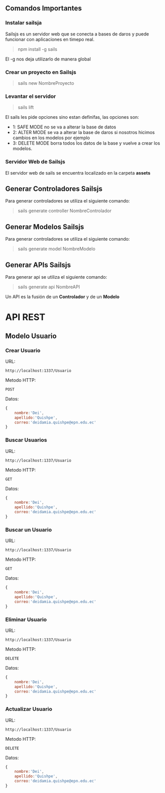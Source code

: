 ## Comandos Importantes

### Instalar sailsja

Sailsjs es un servidor web que se conecta a bases de daros y puede funcionar con aplicaciones en timepo real.

>npm install -g sails

El -g nos deja utilizarlo de manera global

### Crear un proyecto en Sailsjs

>sails new NombreProyecto

### Levantar el servidor

>sails lift

El sails les pide opciones sino estan definifas, las opciones son:

- 1: SAFE MODE no se va a alterar la base de datos
- 2: ALTER MODE se va a alterar la base de daros si nosotros hicimos cambios en los modelos por ejemplo
- 3: DELETE MODE borra todos los datos de la base y vuelve a crear los modelos.

### Servidor Web de Sailsjs

El servidor web de sails se encuentra localizado en la carpeta **assets**

## Generar Controladores Sailsjs

Para generar controladores se utiliza el siguiente comando:

>sails generate controller NombreControlador

## Generar Modelos Sailsjs

Para generar controladores se utiliza el siguiente comando:

>sails generate model NombreModelo

## Generar APIs Sailsjs

Para generar api se utiliza el siguiente comando:

>sails generate api NombreAPI

Un API es la fusión de un **Controlador** y de un **Modelo**

# API REST

## Modelo Usuario

### Crear Usuario

URL:

`http://localhost:1337/Usuario`

Metodo HTTP:

`POST`

Datos:

```javascript 
{
    nombre:'Dei',
    apellido:'Quishpe',
    correo:'deidamia.quishpe@epn.edu.ec'
}
```

### Buscar Usuarios

URL:

`http://localhost:1337/Usuario`

Metodo HTTP:

`GET`

Datos:

```javascript 
{
    nombre:'Dei',
    apellido:'Quishpe',
    correo:'deidamia.quishpe@epn.edu.ec'
}
```

### Buscar un Usuario

URL:

`http://localhost:1337/Usuario`

Metodo HTTP:

`GET`

Datos:

```javascript 
{
    nombre:'Dei',
    apellido:'Quishpe',
    correo:'deidamia.quishpe@epn.edu.ec'
}
```

### Eliminar Usuario

URL:

`http://localhost:1337/Usuario`

Metodo HTTP:

`DELETE`

Datos:

```javascript 
{
    nombre:'Dei',
    apellido:'Quishpe',
    correo:'deidamia.quishpe@epn.edu.ec'
}
```

### Actualizar Usuario

URL:

`http://localhost:1337/Usuario`

Metodo HTTP:

`DELETE`

Datos:

```javascript 
{
    nombre:'Dei',
    apellido:'Quishpe',
    correo:'deidamia.quishpe@epn.edu.ec'
}
```
